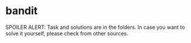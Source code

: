 # bandit
SPOILER ALERT: 
Task and solutions are in the folders. In case you want to solve it yourself, please check from other sources. 
